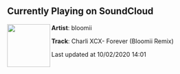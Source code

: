 ## Currently Playing on SoundCloud

[<img align="left" width="100" src="https://i1.sndcdn.com/artworks-8WaWQnAwrisRr1mf-U9TIcQ-t50x50.jpg">](https://soundcloud.com/xxx_bloomii/charli-xcx-forever-bloomii-remix)

**Artist**: bloomii 

**Track**: Charli XCX- Forever (Bloomii Remix)

Last updated at 10/02/2020 14:01
